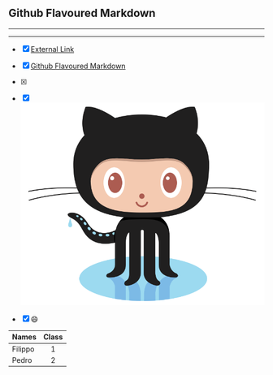 


## Github Flavoured Markdown
-----------------------------------------------------------------------------------------------------------------------------
-----------------------------------------------------------------------------------------------------------------------------
- [X] [External Link](https://help.github.com/en )
- [x] [Github Flavoured Markdown](#Github-Flavoured-Markdown)
- [x] [image]: (./images) 

- [x] ![Kiku](images/logo.png)



- [x] :smile:



| Names         | Class         |
| ------------- |:-------------:| 
| Filippo       | 1             | 
| Pedro         | 2             |   

